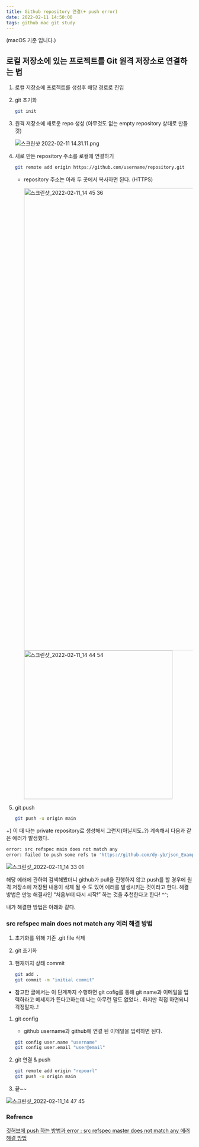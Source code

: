 ```yaml
---
title: Github repository 연결(+ push error)
date: 2022-02-11 14:50:00
tags: github mac git study
---
```


(macOS 기준 입니다.)

## 로컬 저장소에 있는 프로젝트를 Git 원격 저장소로 연결하는 법

1. 로컬 저장소에 프로젝트를 생성후 해당 경로로 진입
2. git 초기화
    
    ```bash
    git init
    ```
    
3. 원격 저장소에 새로운 repo 생성 (아무것도 없는 empty repository 상태로 만들 것)
    
    ![스크린샷 2022-02-11 14.31.11.png](https://user-images.githubusercontent.com/40792935/153543793-8e15f6c1-8a62-4e6c-b796-6ca26331aac2.png)
    
4. 새로 만든 repository 주소를 로컬에 연결하기
    
    ```bash
    git remote add origin https://github.com/username/repository.git
    ```
    
    - repository 주소는 아래 두 곳에서 복사하면 된다. (HTTPS)
        
        <img width="1245" alt="스크린샷_2022-02-11_14 45 36" src="https://user-images.githubusercontent.com/40792935/153543836-79fcbb26-0f80-4b55-a4e6-333d9f6ef45b.png">

        
        <img width="401" alt="스크린샷_2022-02-11_14 44 54" src="https://user-images.githubusercontent.com/40792935/153543834-b3bd0b96-922e-4a4f-9f1a-efaa39544617.png">
        
5. git push
    
    ```bash
    git push -u origin main
    ```
    

+) 이 때 나는 private repository로 생성해서 그런지(아닐지도..?) 계속해서 다음과 같은 에러가 발생했다.

```bash
error: src refspec main does not match any
error: failed to push some refs to 'https://github.com/dy-yb/json_Example.git'
```

![스크린샷_2022-02-11_14 33 01](https://user-images.githubusercontent.com/40792935/153543832-a96264e3-5ecd-4f64-8034-72bb4b091001.png)

해당 에러에 관하여 검색해봤더니 github가 pull을 진행하지 않고 push를 할 경우에 원격 저장소에 저장된 내용이 삭제 될 수 도 있어 에러를 발생시키는 것이라고 한다. 해결 방법은 만능 해결사인 “처음부터 다시 시작!” 하는 것을 추천한다고 한다! ^^; 

내가 해결한 방법은 아래와 같다.

### src refspec main does not match any 에러 해결 방법

1. 초기화를 위해 기존 .git file 삭제
2. git 초기화
3. 현재까지 상태 commit
    
    ```bash
    git add .
    git commit -m "initial commit"
    ```
    
- 참고한 글에서는 이 단계까지 수행하면 git cofig를 통해 git name과 이메일을 입력하라고 메세지가 뜬다고하는데 나는 아무런 말도 없었다.. 하지만 직접 하면되니 걱정말자..!
1. git config
    - github username과 github에 연결 된 이메일을 입력하면 된다.
    
    ```bash
    git config user.name "username"
    git config user.email "user@email"
    ```
    
2. git 연결 & push
    
    ```bash
    git remote add origin "repourl"
    git push -u origin main
    ```
    
3. 끝~~

![스크린샷_2022-02-11_14 47 45](https://user-images.githubusercontent.com/40792935/153543828-9f20f746-0693-43c9-a988-442d8a1a7479.png)

### Refrence

[깃허브에 push 하는 방법과 error : src refspec master does not match any 에러 해결 방법](https://junheejang.tistory.com/221)
